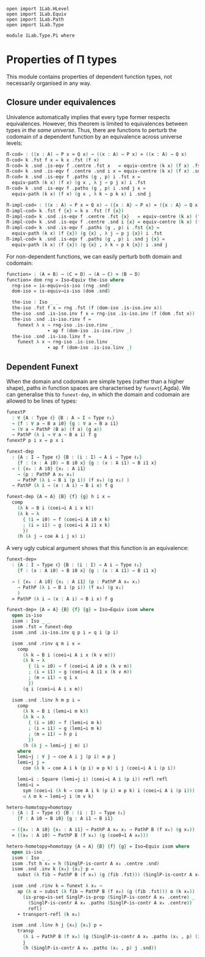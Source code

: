 ```
open import 1Lab.HLevel
open import 1Lab.Equiv
open import 1Lab.Path
open import 1Lab.Type

module 1Lab.Type.Pi where
```

<!--
```
private variable
  ℓ ℓ₁ : Level
  A B C D : Type ℓ
  P Q : A → Type ℓ
```
-->

# Properties of Π types

This module contains properties of dependent function types, not necessarily
organised in any way.

## Closure under equivalences

Univalence automatically implies that every type former respects
equivalences. However, this theorem is limited to equivalences between
types _in the same universe_. Thus, there are functions to perturb the
codomain of a dependent function by an equivalence across universe levels:

```agda
Π-cod≃ : ((x : A) → P x ≃ Q x) → ((x : A) → P x) ≃ ((x : A) → Q x)
Π-cod≃ k .fst f x = k x .fst (f x)
Π-cod≃ k .snd .is-eqv f .centre .fst x   = equiv-centre (k x) (f x) .fst
Π-cod≃ k .snd .is-eqv f .centre .snd i x = equiv-centre (k x) (f x) .snd i
Π-cod≃ k .snd .is-eqv f .paths (g , p) i .fst x =
  equiv-path (k x) (f x) (g x , λ j → p j x) i .fst
Π-cod≃ k .snd .is-eqv f .paths (g , p) i .snd j x =
  equiv-path (k x) (f x) (g x , λ k → p k x) i .snd j

Π-impl-cod≃ : ((x : A) → P x ≃ Q x) → ({x : A} → P x) ≃ ({x : A} → Q x)
Π-impl-cod≃ k .fst f {x} = k x .fst (f {x})
Π-impl-cod≃ k .snd .is-eqv f .centre .fst {x}   = equiv-centre (k x) (f {x}) .fst
Π-impl-cod≃ k .snd .is-eqv f .centre .snd i {x} = equiv-centre (k x) (f {x}) .snd i
Π-impl-cod≃ k .snd .is-eqv f .paths (g , p) i .fst {x} =
  equiv-path (k x) (f {x}) (g {x} , λ j → p j {x}) i .fst
Π-impl-cod≃ k .snd .is-eqv f .paths (g , p) i .snd j {x} =
  equiv-path (k x) (f {x}) (g {x} , λ k → p k {x}) i .snd j
```

For non-dependent functions, we can easily perturb both domain and
codomain:

```agda
function≃ : (A ≃ B) → (C ≃ D) → (A → C) ≃ (B → D)
function≃ dom rng = Iso→Equiv the-iso where
  rng-iso = is-equiv→is-iso (rng .snd)
  dom-iso = is-equiv→is-iso (dom .snd)

  the-iso : Iso _ _
  the-iso .fst f x = rng .fst (f (dom-iso .is-iso.inv x))
  the-iso .snd .is-iso.inv f x = rng-iso .is-iso.inv (f (dom .fst x))
  the-iso .snd .is-iso.rinv f =
    funext λ x → rng-iso .is-iso.rinv _
               ∙ ap f (dom-iso .is-iso.rinv _)
  the-iso .snd .is-iso.linv f =
    funext λ x → rng-iso .is-iso.linv _
               ∙ ap f (dom-iso .is-iso.linv _)
```


## Dependent Funext

When the domain and codomain are simple types (rather than a higher
shape), paths in function spaces are characterised by `funext`{.Agda}.
We can generalise this to `funext-dep`, in which the domain and codomain
are allowed to be lines of types:

```agda
funextP
  : ∀ {A : Type ℓ} {B : A → I → Type ℓ₁}
  → {f : ∀ a → B a i0} {g : ∀ a → B a i1}
  → (∀ a → PathP (B a) (f a) (g a))
  → PathP (λ i → ∀ a → B a i) f g
funextP p i x = p x i

funext-dep
  : {A : I → Type ℓ} {B : (i : I) → A i → Type ℓ₁}
    {f : (x : A i0) → B i0 x} {g : (x : A i1) → B i1 x}
  → ( {x₀ : A i0} {x₁ : A i1}
    → (p : PathP A x₀ x₁)
    → PathP (λ i → B i (p i)) (f x₀) (g x₁) )
  → PathP (λ i → (x : A i) → B i x) f g

funext-dep {A = A} {B} {f} {g} h i x =
  comp
    (λ k → B i (coei→i A i x k))
    (λ k → λ
      { (i = i0) → f (coei→i A i0 x k)
      ; (i = i1) → g (coei→i A i1 x k)
      })
    (h (λ j → coe A i j x) i)
```

A very ugly cubical argument shows that this function is an equivalence:

```agda
funext-dep≃
  : {A : I → Type ℓ} {B : (i : I) → A i → Type ℓ₁}
    {f : (x : A i0) → B i0 x} {g : (x : A i1) → B i1 x}

  → ( {x₀ : A i0} {x₁ : A i1} (p : PathP A x₀ x₁)
    → PathP (λ i → B i (p i)) (f x₀) (g x₁)
    )
  ≃ PathP (λ i → (x : A i) → B i x) f g

funext-dep≃ {A = A} {B} {f} {g} = Iso→Equiv isom where
  open is-iso
  isom : Iso _ _
  isom .fst = funext-dep
  isom .snd .is-iso.inv q p i = q i (p i)

  isom .snd .rinv q m i x =
    comp
      (λ k → B i (coei→i A i x (k ∨ m)))
      (λ k → λ
        { (i = i0) → f (coei→i A i0 x (k ∨ m))
        ; (i = i1) → g (coei→i A i1 x (k ∨ m))
        ; (m = i1) → q i x
        })
      (q i (coei→i A i x m))

  isom .snd .linv h m p i =
    comp
      (λ k → B i (lemi→i m k))
      (λ k → λ
        { (i = i0) → f (lemi→i m k)
        ; (i = i1) → g (lemi→i m k)
        ; (m = i1) → h p i
        })
      (h (λ j → lemi→j j m) i)
    where
    lemi→j : ∀ j → coe A i j (p i) ≡ p j
    lemi→j j =
      coe (λ k → coe A i k (p i) ≡ p k) i j (coei→i A i (p i))

    lemi→i : Square (lemi→j i) (coei→i A i (p i)) refl refl
    lemi→i =
      sym (coei→i (λ k → coe A i k (p i) ≡ p k) i (coei→i A i (p i)))
      ◁ λ m k → lemi→j i (m ∨ k)

hetero-homotopy≃homotopy
  : {A : I → Type ℓ} {B : (i : I) → Type ℓ₁}
    {f : A i0 → B i0} {g : A i1 → B i1}

  → ({x₀ : A i0} {x₁ : A i1} → PathP A x₀ x₁ → PathP B (f x₀) (g x₁))
  ≃ ((x₀ : A i0) → PathP B (f x₀) (g (coe0→1 A x₀)))

hetero-homotopy≃homotopy {A = A} {B} {f} {g} = Iso→Equiv isom where
  open is-iso
  isom : Iso _ _
  isom .fst h x₀ = h (SinglP-is-contr A x₀ .centre .snd)
  isom .snd .inv k {x₀} {x₁} p =
    subst (λ fib → PathP B (f x₀) (g (fib .fst))) (SinglP-is-contr A x₀ .paths (x₁ , p)) (k x₀)

  isom .snd .rinv k = funext λ x₀ →
    ap (λ α → subst (λ fib → PathP B (f x₀) (g (fib .fst))) α (k x₀))
      (is-prop→is-set SinglP-is-prop (SinglP-is-contr A x₀ .centre) _
        (SinglP-is-contr A x₀ .paths (SinglP-is-contr A x₀ .centre))
        refl)
    ∙ transport-refl (k x₀)

  isom .snd .linv h j {x₀} {x₁} p =
    transp
      (λ i → PathP B (f x₀) (g (SinglP-is-contr A x₀ .paths (x₁ , p) (i ∨ j) .fst)))
      j
      (h (SinglP-is-contr A x₀ .paths (x₁ , p) j .snd))
```

